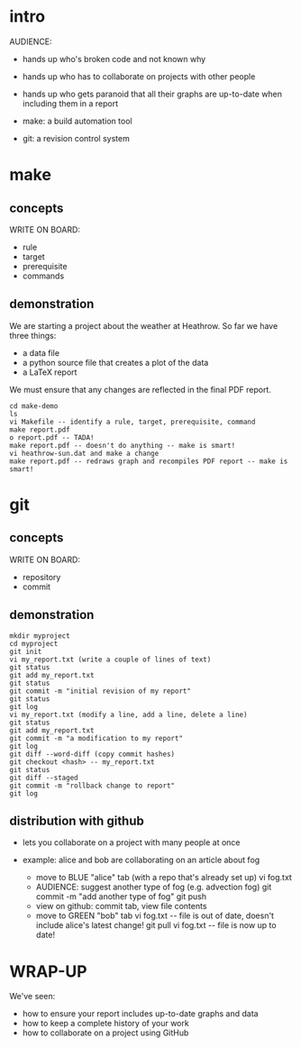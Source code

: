 intro
=====
AUDIENCE:
- hands up who's broken code and not known why
- hands up who has to collaborate on projects with other people
- hands up who gets paranoid that all their graphs are up-to-date when including them in a report

- make: a build automation tool
- git: a revision control system

make
====
concepts
--------
WRITE ON BOARD:
- rule
- target
- prerequisite
- commands

demonstration
-------------
We are starting a project about the weather at Heathrow.
So far we have three things:
- a data file
- a python source file that creates a plot of the data
- a LaTeX report

We must ensure that any changes are reflected in the final PDF report.

	cd make-demo
	ls
	vi Makefile -- identify a rule, target, prerequisite, command
	make report.pdf
	o report.pdf -- TADA!
	make report.pdf -- doesn't do anything -- make is smart!
	vi heathrow-sun.dat and make a change
	make report.pdf -- redraws graph and recompiles PDF report -- make is smart!

git
===
concepts
--------
WRITE ON BOARD:
- repository
- commit

demonstration
-------------
	mkdir myproject
	cd myproject
	git init
	vi my_report.txt (write a couple of lines of text)
	git status
	git add my_report.txt
	git status
	git commit -m "initial revision of my report"
	git status
	git log
	vi my_report.txt (modify a line, add a line, delete a line)
	git status
	git add my_report.txt
	git commit -m "a modification to my report"
	git log
	git diff --word-diff (copy commit hashes)
	git checkout <hash> -- my_report.txt
	git status
	git diff --staged
	git commit -m "rollback change to report"
	git log

distribution with github
------------------------
- lets you collaborate on a project with many people at once
- example: alice and bob are collaborating on an article about fog

	- move to BLUE "alice" tab
	(with a repo that's already set up)
	vi fog.txt
	- AUDIENCE: suggest another type of fog (e.g. advection fog)
	git commit -m "add another type of fog"
	git push
	- view on github: commit tab, view file contents
	- move to GREEN "bob" tab
	vi fog.txt -- file is out of date, doesn't include alice's latest change!
	git pull
	vi fog.txt -- file is now up to date!


WRAP-UP
=======
We've seen:
- how to ensure your report includes up-to-date graphs and data
- how to keep a complete history of your work
- how to collaborate on a project using GitHub
